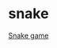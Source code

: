 # snake
[Snake game](http://pqab.github.io/snake)

<script src="https://gist.github.com/pqab/39ea7bbdbdbd63bf5b492c4bd623d52b.js"></script>
